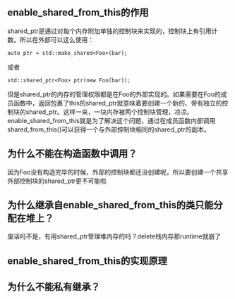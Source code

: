 ## enable_shared_from_this<T>的作用
shared_ptr<T>是通过对每个内存附加单独的控制块来实现的，控制块上有引用计数。所以在外部可以这么使用：
```
auto ptr = std::make_shared<Foo>(bar);
```
或者
```
std::shared_ptr<Foo> ptr(new Foo(bar));
```
但是shared_ptr的内存的管理权限都是在Foo的外部实现的。如果需要在Foo的成员函数中，返回包裹了this的shared_ptr就意味着要创建一个新的、带有独立的控制块的shared_ptr。这样一来，一块内存被两个控制块管理，凉凉。
enable_shared_from_this<T>就是为了解决这个问题，通过在成员函数内部调用shared_from_this()可以获得一个与外部控制块相同的shared_ptr的副本。


## 为什么不能在构造函数中调用？
因为Foo没有构造完毕的时候，外部的控制块都还没创建呢，所以要创建一个共享外部控制块的shared_ptr更不可能啦

## 为什么继承自enable_shared_from_this<T>的类只能分配在堆上？
废话吗不是，有用shared_ptr<T>管理堆内存的吗？delete栈内存那runtime就崩了

## enable_shared_from_this<T>的实现原理


## 为什么不能私有继承？